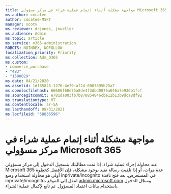 ```yaml
---
title: مواجهة مشكلة أثناء إتمام عملية شراء في مركز مسؤولي Microsoft 365
ms.author: cmcatee
author: cmcatee-MSFT
manager: scotv
ms.reviewer: drjones, jmueller
ms.audience: Admin
ms.topic: article
ms.service: o365-administration
ROBOTS: NOINDEX, NOFOLLOW
localization_priority: Priority
ms.collection: Adm_O365
ms.custom:
- commerce_purchase
- "483"
- "1500029"
ms.date: 04/21/2020
ms.assetid: 1df85825-1276-4ef9-af24-0907895b25a7
ms.openlocfilehash: 66686f68e75a8de4f3dbd0076a646a7e936b1fcf
ms.sourcegitcommit: e781da003fb7b878854846cbe12b13b9dca8df92
ms.translationtype: MT
ms.contentlocale: ar-SA
ms.lasthandoff: 08/31/2021
ms.locfileid: "58836596"
---
```

# <a name="trouble-completing-a-purchase-in-the-microsoft-365-admin-center"></a>مواجهة مشكلة أثناء إتمام عملية شراء في مركز مسؤولي Microsoft 365

عند محاولة إجراء عملية شراء، إذا تمت مطالبتك بتسجيل الدخول إلى مركز مسؤولي Microsoft 365 عدة مرات، أو إذا تلقيت رسالة تفيد بوجود مشكلة، فإن الأفضل كخطوة أولى هو محاولة استخدام وضع inprivate/incognito في المستعرض. بعد فتح نافذة inprivate/incognito، انتقل إلى الموقع [admin.microsoft.com](https://admin.microsoft.com) وسجّل الدخول باستخدام بيانات اعتماد المسؤول. ثم تابع لإكمال عملية الشراء.